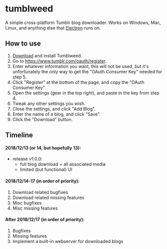 tumblweed
==========

A simple cross-platform Tumblr blog downloader. Works on Windows, Mac, Linux, and anything else that [Electron](https://electronjs.org) runs on.


## How to use

1. [Download](https://github.com/thislooksfun/tumblweed/releases/latest) and install Tumblweed.
2. Go to https://www.tumblr.com/oauth/register.
3. Enter whatever information you want, this will not be used, but it's unfortunately the only way to get the "OAuth Consumer Key" needed for step 5.
4. Click "Register" at the bottom of the page, and copy the "OAuth Consumer Key".
5. Open the settings (gear in the top right), and paste in the key from step 4.
6. Tweak any other settings you wish.
7. Close the settings, and click "Add Blog".
8. Enter the name of a blog, and click "Save".
9. Click the "Download" button.


## Timeline

#### 2018/12/13 (or 14, but hopefully 13):
 - release v1.0.0:
   - full blog download + all associated media
   - limited (but functional) UI

#### 2018/12/14-17 (in order of priority):
 1. Download related bugfixes
 2. Download related missing features
 3. Misc bugfixes
 4. Misc missing features

#### After 2018/12/17 (in order of priority):
 1. Bugfixes
 2. Missing features
 3. Implement a built-in webserver for downloaded blogs

